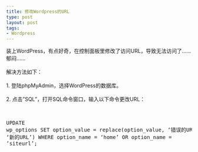 ```yaml
---
title: 修改Wordpress的URL
type: post
layout: post
tags: 
- Wordpress
---
```

装上WordPress，有点好奇，在控制面板里修改了访问URL，导致无法访问了……郁闷……<br/><br/>解决方法如下：<br/><br/>1. 登陆phpMyAdmin，选择WordPress的数据库。<br/><br/>2. 点击”SQL”，打开SQL命令窗口，输入以下命令更改URL：<br/><br/><pre><br/>UPDATE wp_options SET option_value = replace(option_value, ‘错误的URL’, ‘新的URL’) WHERE option_name = ‘home’ OR option_name = ’siteurl’;<br/></pre>

